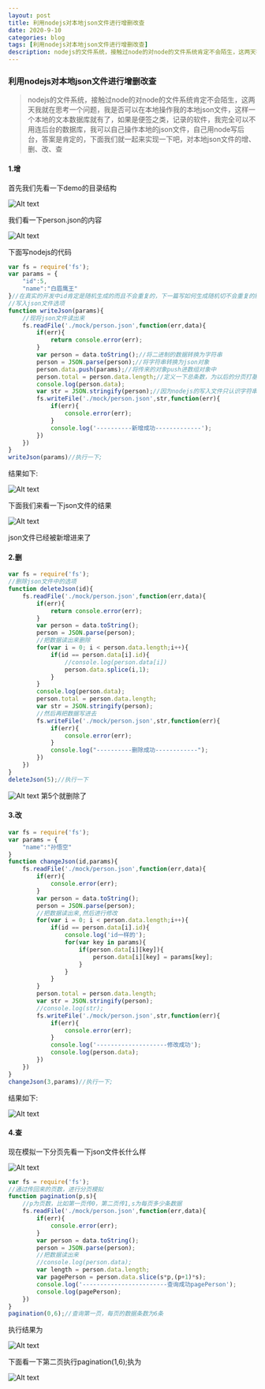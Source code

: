 ```yaml
---
layout: post
title: 利用nodejs对本地json文件进行增删改查
date: 2020-9-10
categories: blog
tags: [利用nodejs对本地json文件进行增删改查]
description: nodejs的文件系统，接触过node的对node的文件系统肯定不会陌生，这两天我就在思考一个问题，我是否可以在本地操作我的本地json文件，这样一个本地的文本数据库就有了，如果是便签之类，记录的软件，我完全可以不用连后台的数据库，我可以自己操作本地的json文件，自己用node写后台，答案是肯定的，下面我们就一起来实现一下吧，对本地json文件的增、删、改、查。
---
```


### 利用nodejs对本地json文件进行增删改查
>nodejs的文件系统，接触过node的对node的文件系统肯定不会陌生，这两天我就在思考一个问题，我是否可以在本地操作我的本地json文件，这样一个本地的文本数据库就有了，如果是便签之类，记录的软件，我完全可以不用连后台的数据库，我可以自己操作本地的json文件，自己用node写后台，答案是肯定的，下面我们就一起来实现一下吧，对本地json文件的增、删、改、查
#### 1.增
首先我们先看一下demo的目录结构

![Alt text](./img/pengqh/pic1.png)

我们看一下person.json的内容

![Alt text](./img/pengqh/pic2.png)

下面写nodejs的代码
```js
var fs = require('fs');
var params = {
    "id":5,
    "name":"白眉鹰王"
}//在真实的开发中id肯定是随机生成的而且不会重复的，下一篇写如何生成随机切不会重复的随机数，现在就模拟一下假数据
//写入json文件选项
function writeJson(params){
    //现将json文件读出来
    fs.readFile('./mock/person.json',function(err,data){
        if(err){
            return console.error(err);
        }
        var person = data.toString();//将二进制的数据转换为字符串
        person = JSON.parse(person);//将字符串转换为json对象
        person.data.push(params);//将传来的对象push进数组对象中
        person.total = person.data.length;//定义一下总条数，为以后的分页打基础
        console.log(person.data);
        var str = JSON.stringify(person);//因为nodejs的写入文件只认识字符串或者二进制数，所以把json对象转换成字符串重新写入json文件中
        fs.writeFile('./mock/person.json',str,function(err){
            if(err){
                console.error(err);
            }
            console.log('----------新增成功-------------');
        })
    })
}
writeJson(params)//执行一下;
```
结果如下:

![Alt text](./img/pengqh/pic3.png)

下面我们来看一下json文件的结果

![Alt text](./img/pengqh/pic4.png)

json文件已经被新增进来了
#### 2.删
```js
var fs = require('fs');
//删除json文件中的选项
function deleteJson(id){
    fs.readFile('./mock/person.json',function(err,data){
        if(err){
            return console.error(err);
        }
        var person = data.toString();
        person = JSON.parse(person);
        //把数据读出来删除
        for(var i = 0; i < person.data.length;i++){
            if(id == person.data[i].id){
                //console.log(person.data[i])
                person.data.splice(i,1);
            }
        }
        console.log(person.data);
        person.total = person.data.length;
        var str = JSON.stringify(person);
        //然后再把数据写进去
        fs.writeFile('./mock/person.json',str,function(err){
            if(err){
                console.error(err);
            }
            console.log("----------删除成功------------");
        })
    })
}
deleteJson(5);//执行一下
```
![Alt text](./img/pengqh/pic5.png)
第5个就删除了

#### 3.改
```js
var fs = require('fs');
var params = {
    "name":"孙悟空"
}
function changeJson(id,params){
    fs.readFile('./mock/person.json',function(err,data){
        if(err){
            console.error(err);
        }
        var person = data.toString();
        person = JSON.parse(person);
        //把数据读出来,然后进行修改
        for(var i = 0; i < person.data.length;i++){
            if(id == person.data[i].id){
                console.log('id一样的');
                for(var key in params){
                    if(person.data[i][key]){
                        person.data[i][key] = params[key];
                    }
                }
            }
        }
        person.total = person.data.length;
        var str = JSON.stringify(person);
        //console.log(str);
        fs.writeFile('./mock/person.json',str,function(err){
            if(err){
                console.error(err);
            }
            console.log('--------------------修改成功');
            console.log(person.data);
        })
    })
}
changeJson(3,params)//执行一下;
```
结果如下:

![Alt text](./img/pengqh/pic6.png)
#### 4.查
现在模拟一下分页先看一下json文件长什么样

![Alt text](./img/pengqh/pic7.png)
```js
var fs = require('fs');
//通过传回来的页数，进行分页模拟
function pagination(p,s){
    //p为页数，比如第一页传0，第二页传1,s为每页多少条数据
    fs.readFile('./mock/person.json',function(err,data){
        if(err){
            console.error(err);
        }
        var person = data.toString();
        person = JSON.parse(person);
        //把数据读出来
        //console.log(person.data);
        var length = person.data.length;
        var pagePerson = person.data.slice(s*p,(p+1)*s);
        console.log('------------------------查询成功pagePerson');
        console.log(pagePerson);
    })
}
pagination(0,6);//查询第一页，每页的数据条数为6条
```
执行结果为

![Alt text](./img/pengqh/pic8.png)

下面看一下第二页执行pagination(1,6);执为

![Alt text](./img/pengqh/pic9.png)